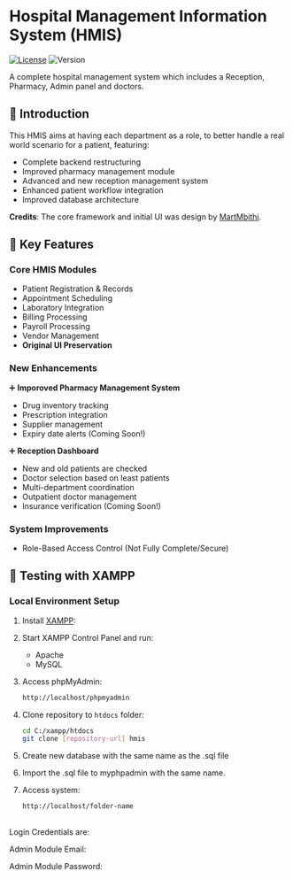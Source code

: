 # Hospital Management Information System (HMIS)

[![License](https://img.shields.io/badge/License-MIT-blue.svg)](LICENSE)
![Version](https://img.shields.io/badge/Version-2.0-orange)

A complete hospital management system which includes a Reception, Pharmacy, Admin panel and doctors.
## 📖 Introduction

This HMIS aims at having each department as a role, to better handle a real world scenario for a patient, featuring:
- Complete backend restructuring
- Improved pharmacy management module
- Advanced and new reception management system
- Enhanced patient workflow integration
- Improved database architecture

**Credits**: The core framework and initial UI was design by [MartMbithi](https://github.com/MartMbithi).

## 🚀 Key Features

### Core HMIS Modules
- Patient Registration & Records
- Appointment Scheduling
- Laboratory Integration
- Billing Processing
- Payroll Processing
- Vendor Management
- **Original UI Preservation**

### New Enhancements
➕ **Imporoved Pharmacy Management System**
- Drug inventory tracking
- Prescription integration
- Supplier management
- Expiry date alerts (Coming Soon!)
  
➕ **Reception Dashboard**
- New and old patients are checked
- Doctor selection based on least patients
- Multi-department coordination
- Outpatient doctor management
- Insurance verification (Coming Soon!)

### System Improvements
- Role-Based Access Control (Not Fully Complete/Secure)

<!-- ## 🛠️ Installation -->
## 🧪 Testing with XAMPP
### Local Environment Setup
1. Install [XAMPP](https://www.apachefriends.org):
2. Start XAMPP Control Panel and run:
   - Apache
   - MySQL

2. Access phpMyAdmin:
   ```bash
   http://localhost/phpmyadmin

3. Clone repository to `htdocs` folder:
   ```bash
   cd C:/xampp/htdocs
   git clone [repository-url] hmis

4. Create new database with the same name as the .sql file
   
5. Import the .sql file to myphpadmin with the same name.
   
7. Access system:
   ```bash
   http://localhost/folder-name

<!-- ### Setup Instructions
1. Clone repository:
   ```bash
   git clone [repository-url] -->

##
Login Credentials are:

Admin Module Email:

Admin Module Password: 
